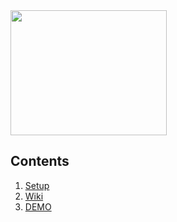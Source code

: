 <img src="https://github.com/rford1223/Files/blob/master/Images/MealBuddy/Home/mealbuddy_image.png" width="250" height="200" />

## Contents
1. [Setup](https://github.com/RobLFord/MealBuddy/wiki/Setup)
1. [Wiki](https://github.com/RobLFord/MealBuddy/wiki)
1. [DEMO](https://github.com/RobLFord/MealBuddy/wiki/DEMO)


